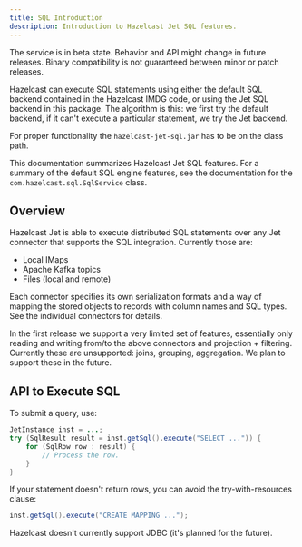 ```yaml
---
title: SQL Introduction
description: Introduction to Hazelcast Jet SQL features.
---
```


The service is in beta state. Behavior and API might change in future
releases. Binary compatibility is not guaranteed between minor or patch
releases.

Hazelcast can execute SQL statements using either the default SQL
backend contained in the Hazelcast IMDG code, or using the Jet SQL
backend in this package. The algorithm is this: we first try the
default backend, if it can't execute a particular statement, we try the
Jet backend.

For proper functionality the `hazelcast-jet-sql.jar` has to be on the
class path.

<!---
TODO confirm the jar setup. Also update JetSqlService.
-->

This documentation summarizes Hazelcast Jet SQL features. For a summary
of the default SQL engine features, see the documentation for the
`com.hazelcast.sql.SqlService` class.

## Overview

Hazelcast Jet is able to execute distributed SQL statements over any Jet
connector that supports the SQL integration. Currently those are:

- Local IMaps
- Apache Kafka topics
- Files (local and remote)

Each connector specifies its own serialization formats and a way of
mapping the stored objects to records with column names and SQL types.
See the individual connectors for details.

In the first release we support a very limited set of features,
essentially only reading and writing from/to the above connectors and
projection + filtering. Currently these are unsupported: joins,
grouping, aggregation. We plan to support these in the future.

## API to Execute SQL

To submit a query, use:

```java
JetInstance inst = ...;
try (SqlResult result = inst.getSql().execute("SELECT ...")) {
    for (SqlRow row : result) {
        // Process the row.
    }
}

```

If your statement doesn't return rows, you can avoid the
try-with-resources clause:

```java
inst.getSql().execute("CREATE MAPPING ...");
```

Hazelcast doesn't currently support JDBC (it's planned for the future).
